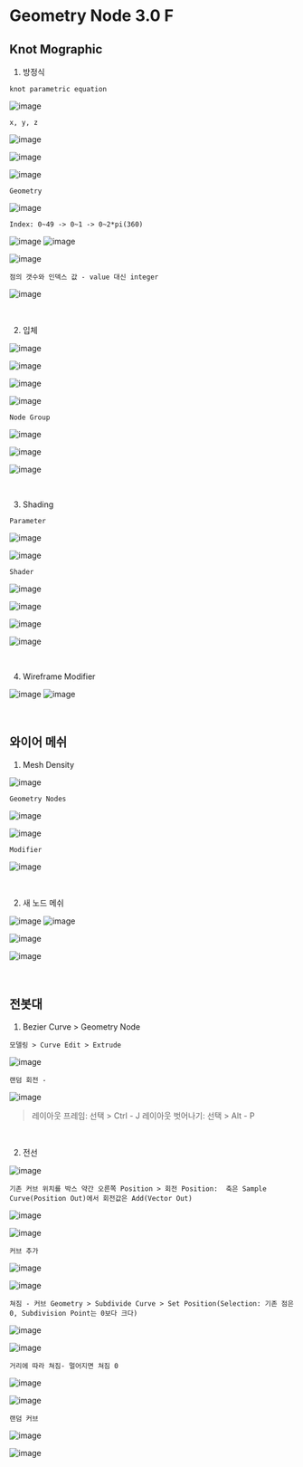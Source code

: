 Geometry Node 3.0 F
=====================

Knot Mographic
----------------

1. 방정식

`knot parametric equation`

![image](https://user-images.githubusercontent.com/30430227/141998484-f54073ef-9468-4832-a790-a941284ec21f.png)

`x, y, z`

![image](https://user-images.githubusercontent.com/30430227/141998691-f1e1c83f-e1b3-4571-b8f2-7893fd51a612.png)

![image](https://user-images.githubusercontent.com/30430227/141998756-9cd18e04-9c76-498e-af97-be95bb06d71b.png)

![image](https://user-images.githubusercontent.com/30430227/141998813-6cb0995a-4393-4b43-a719-cdd69c5dec40.png)

`Geometry`

![image](https://user-images.githubusercontent.com/30430227/141998950-50d40aed-9693-48cb-93a1-3a15918b09fe.png)

`Index: 0~49 -> 0~1 -> 0~2*pi(360)`

![image](https://user-images.githubusercontent.com/30430227/141999033-e6685e78-3d24-476d-8a03-7edf655c30f3.png)
![image](https://user-images.githubusercontent.com/30430227/141999336-296d9f73-c15e-4923-88cd-a735de817ee8.png)

![image](https://user-images.githubusercontent.com/30430227/141999307-d8e3eb99-cc2e-4dff-960c-2b46eb734524.png)

`점의 갯수와 인덱스 값 - value 대신 integer`

![image](https://user-images.githubusercontent.com/30430227/141999621-7c684cb9-6e06-42ac-8f34-35fa6c3cd2f6.png)

<br>

2. 입체 

![image](https://user-images.githubusercontent.com/30430227/142000834-97f4f8fe-272c-4e00-9621-c41151aaeaec.png)

![image](https://user-images.githubusercontent.com/30430227/142000876-9304affe-3cc3-4ed8-b6cd-a0bb8aa9499b.png)

![image](https://user-images.githubusercontent.com/30430227/142002129-6a951c4c-ec33-457d-b23b-fac44594e40f.png)

![image](https://user-images.githubusercontent.com/30430227/142002076-0317b167-d18f-46c8-add8-f4ea4191a81e.png)

`Node Group`

![image](https://user-images.githubusercontent.com/30430227/142002462-4dad3c2c-7d13-4a42-84ab-4b0e2ede2d99.png)

![image](https://user-images.githubusercontent.com/30430227/142002986-28a55ccd-982e-4dc3-85d3-e0124841afc4.png)

![image](https://user-images.githubusercontent.com/30430227/142003023-4528f429-1719-4ac3-94f7-b9719d21c4f8.png)

<br>

3. Shading

`Parameter`

![image](https://user-images.githubusercontent.com/30430227/142005430-f0224f03-6e18-48be-9e8b-36d79288dcf7.png)

![image](https://user-images.githubusercontent.com/30430227/142004376-aa405a4e-1288-45a1-b174-bdccad300c51.png)

`Shader`

![image](https://user-images.githubusercontent.com/30430227/142005492-25786ced-6069-417f-ad75-044d99e1f5bc.png)

![image](https://user-images.githubusercontent.com/30430227/142005567-ab65b850-55f9-48f8-920f-0cadaee17921.png)

![image](https://user-images.githubusercontent.com/30430227/142006798-cfbab0d9-778e-4177-a335-86ed555881c2.png)

![image](https://user-images.githubusercontent.com/30430227/142006921-42ba5b06-23f1-47e7-a1e3-1430fd3999e9.png)

<br>

4. Wireframe Modifier

![image](https://user-images.githubusercontent.com/30430227/142007431-08a0fb78-9afc-451f-92d1-394a81a1c0c4.png)
![image](https://user-images.githubusercontent.com/30430227/142007343-bb14ff66-dfa0-4086-a4a6-cf135af9e109.png)

<br>

와이어 메쉬 
-----------

1. Mesh Density 

![image](https://user-images.githubusercontent.com/30430227/142076163-2b4b4ae2-b3c5-48b7-bb0a-932bbbbddecd.png)

`Geometry Nodes`

![image](https://user-images.githubusercontent.com/30430227/142076303-ad53d531-4879-4e60-8964-5856ffadd027.png)

![image](https://user-images.githubusercontent.com/30430227/142076377-51724bbe-28d4-4380-a86e-a93b32f6ca9f.png)

`Modifier`

![image](https://user-images.githubusercontent.com/30430227/142076461-32771e20-d68e-481b-bb76-050dd9e11937.png)

<br>

2. 새 노드 메쉬

![image](https://user-images.githubusercontent.com/30430227/142076648-a4ff5adb-b588-4fee-8dcd-631424113eab.png)
![image](https://user-images.githubusercontent.com/30430227/142076748-6773916d-c6de-4768-88ff-ceb650724ada.png)

![image](https://user-images.githubusercontent.com/30430227/142076683-31f3d108-daa1-4cef-81a2-4142113d2c83.png)

![image](https://user-images.githubusercontent.com/30430227/142076844-e5eab403-e9bd-4681-859a-6a2505cc9004.png)

<br>

전봇대
-------

1. Bezier Curve > Geometry Node

`모델링 > Curve Edit > Extrude`

![image](https://user-images.githubusercontent.com/30430227/142615831-83f040a9-6027-49d0-8e6a-a711c0040f17.png)

`랜덤 회전 - `

![image](https://user-images.githubusercontent.com/30430227/142615988-646104c7-a03d-4aea-a508-3874d4cef5af.png)

> 레이아웃 프레임: 선택 > Ctrl - J
> 레이아웃 벗어나기: 선택 > Alt - P

<br>

2. 전선 

![image](https://user-images.githubusercontent.com/30430227/142618477-ba1547c4-8563-4e19-b941-c9ab8b28e5d3.png)

`기존 커브 위치를 박스 약간 오른쪽 Position > 회전 Position:  축은 Sample Curve(Position Out)에서 회전값은 Add(Vector Out) `

![image](https://user-images.githubusercontent.com/30430227/142618967-40706233-b978-43d3-bded-4e4a2bd64165.png)

![image](https://user-images.githubusercontent.com/30430227/142618858-155db1ef-3509-42e6-85e6-1e00ec9afcd9.png)

`커브 추가`

![image](https://user-images.githubusercontent.com/30430227/142619320-f5ceaf5d-d3fb-4eb5-ab9f-ddf4ae014ae8.png)

![image](https://user-images.githubusercontent.com/30430227/142619362-69629201-afa7-4570-9ae6-34dead7ca9f4.png)

`쳐짐 - 커브 Geometry > Subdivide Curve > Set Position(Selection: 기존 점은 0, Subdivision Point는 0보다 크다)`

![image](https://user-images.githubusercontent.com/30430227/142621111-7abddff7-c380-43e1-9a9d-211b13ee1cd8.png)

![image](https://user-images.githubusercontent.com/30430227/142621070-2446fd62-1805-4a20-aaed-9ececc463bc1.png)

`거리에 따라 쳐짐- 멀어지면 쳐짐 0`

![image](https://user-images.githubusercontent.com/30430227/142622096-29ac2bdf-65b5-4e4d-b4ff-32f98142fb85.png)

![image](https://user-images.githubusercontent.com/30430227/142622126-d244f630-12f8-4eba-b45b-3b165ec2b0f2.png)

`랜덤 커브`

![image](https://user-images.githubusercontent.com/30430227/142622907-ee7c3d71-ea81-4df1-9dee-7d5d781790a0.png)

![image](https://user-images.githubusercontent.com/30430227/142622943-4713e60f-fefe-40d6-835a-af703b61f365.png)







